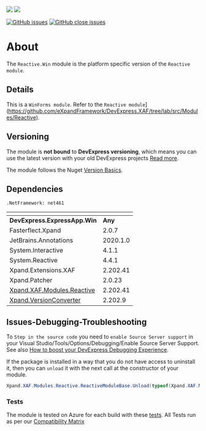 ![](https://xpandshields.azurewebsites.net/nuget/v/Xpand.XAF.Modules.Reactive.Win.svg?&style=flat) ![](https://xpandshields.azurewebsites.net/nuget/dt/Xpand.XAF.Modules.Reactive.Win.svg?&style=flat)

[![GitHub issues](https://xpandshields.azurewebsites.net/github/issues/eXpandFramework/expand/Reactive.Win.svg)](https://github.com/eXpandFramework/eXpand/issues?utf8=%E2%9C%93&q=is%3Aissue+is%3Aopen+sort%3Aupdated-desc+label%3AStandalone_xaf_modules+Reactive.Win) [![GitHub close issues](https://xpandshields.azurewebsites.net/github/issues-closed/eXpandFramework/eXpand/Reactive.Win.svg)](https://github.com/eXpandFramework/eXpand/issues?utf8=%E2%9C%93&q=is%3Aissue+is%3Aclosed+sort%3Aupdated-desc+label%3AStandalone_XAF_Modules+Reactive.Win)
# About 

The `Reactive.Win` module is the platform specific version of the `Reactive module`. 

## Details
This is a `WinForms module`. Refer to the `Reactive module`](https://github.com/eXpandFramework/DevExpress.XAF/tree/lab/src/Modules/Reactive).

## Versioning
The module is **not bound** to **DevExpress versioning**, which means you can use the latest version with your old DevExpress projects [Read more](https://github.com/eXpandFramework/XAF/tree/master/tools/Xpand.VersionConverter).

The module follows the Nuget [Version Basics](https://docs.microsoft.com/en-us/nuget/reference/package-versioning#version-basics).
## Dependencies
`.NetFramework: net461`

|<!-- -->|<!-- -->
|----|----
|**DevExpress.ExpressApp.Win**|**Any**
|Fasterflect.Xpand|2.0.7
 |JetBrains.Annotations|2020.1.0
 |System.Interactive|4.1.1
 |System.Reactive|4.4.1
 |Xpand.Extensions.XAF|2.202.41
 |Xpand.Patcher|2.0.23
 |[Xpand.XAF.Modules.Reactive](https://github.com/eXpandFramework/DevExpress.XAF/tree/master/src/Modules/Xpand.XAF.Modules.Reactive)|2.202.41
 |[Xpand.VersionConverter](https://github.com/eXpandFramework/DevExpress.XAF/tree/master/tools/Xpand.VersionConverter)|2.202.9

## Issues-Debugging-Troubleshooting

To `Step in the source code` you need to `enable Source Server support` in your Visual Studio/Tools/Options/Debugging/Enable Source Server Support. See also [How to boost your DevExpress Debugging Experience](https://github.com/eXpandFramework/DevExpress.XAF/wiki/How-to-boost-your-DevExpress-Debugging-Experience#1-index-the-symbols-to-your-custom-devexpresss-installation-location).

If the package is installed in a way that you do not have access to uninstall it, then you can `unload` it with the next call at the constructor of your module.
```cs
Xpand.XAF.Modules.Reactive.ReactiveModuleBase.Unload(typeof(Xpand.XAF.Modules.Reactive.Win.WinModule))
```

### Tests
The module is tested on Azure for each build with these [tests](https://github.com/eXpandFramework/Packages/tree/master/src/Tests/Xpand.XAF.s.Reactive.Win.Win). 
All Tests run as per our [Compatibility Matrix](https://github.com/eXpandFramework/DevExpress.XAF#compatibility-matrix)

